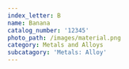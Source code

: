 ```yaml
---
index_letter: B
name: Banana
catalog_number: '12345'
photo_path: /images/material.png
category: Metals and Alloys
subcatagory: 'Metals: Alloy'
---
```


